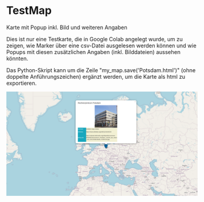 # TestMap
Karte mit Popup inkl. Bild und weiteren Angaben

Dies ist nur eine Testkarte, die in Google Colab angelegt wurde, um zu zeigen, wie Marker über eine csv-Datei ausgelesen werden können und 
wie Popups mit diesen zusätzlichen Angaben (inkl. Bilddateien) aussehen könnten.

Das Python-Skript kann um die Zeile "my_map.save('Potsdam.html')" (ohne doppelte Anführungszeichen) ergänzt werden, um die Karte als html zu exportieren.

![Screenshot](Potsdam.png)
